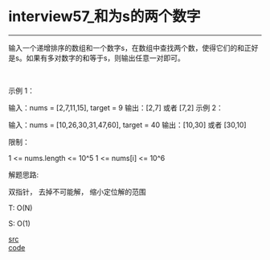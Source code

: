 # interview57_和为s的两个数字

---

输入一个递增排序的数组和一个数字s，在数组中查找两个数，使得它们的和正好是s。如果有多对数字的和等于s，则输出任意一对即可。

 

示例 1：

输入：nums = [2,7,11,15], target = 9
输出：[2,7] 或者 [7,2]
示例 2：

输入：nums = [10,26,30,31,47,60], target = 40
输出：[10,30] 或者 [30,10]
 

限制：

1 <= nums.length <= 10^5
1 <= nums[i] <= 10^6


解题思路:

双指针， 去掉不可能解， 缩小定位解的范围

T: O(N)

S: O(1)

[src](https://leetcode-cn.com/problems/he-wei-sde-liang-ge-shu-zi-lcof/) <br>
[code](code/interview57.c) <br>
